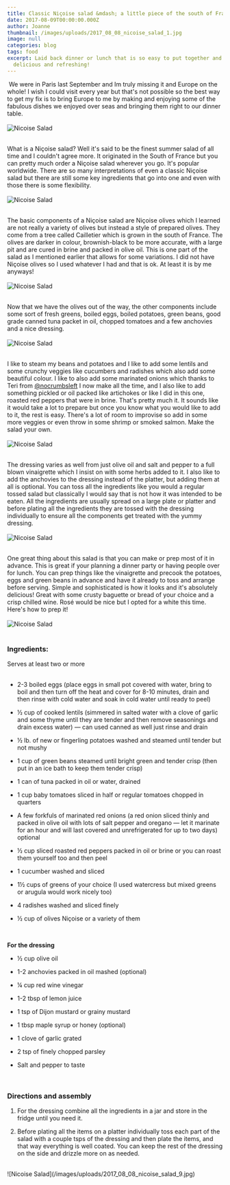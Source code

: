 ```yaml
---
title: Classic Niçoise salad &mdash; a little piece of the south of France on a plate
date: 2017-08-09T00:00:00.000Z
author: Joanne
thumbnail: /images/uploads/2017_08_08_nicoise_salad_1.jpg
image: null
categories: blog
tags: food
excerpt: Laid back dinner or lunch that is so easy to put together and absolutely
  delicious and refreshing!
---
```

​
We were in Paris last September and Im truly missing it and Europe on the whole! I wish I could visit every year but that's not possible so the best way to get my fix is to bring Europe to me by making and enjoying some of the fabulous dishes we enjoyed over seas and bringing them right to our dinner table.
<br>
<br>
![Nicoise Salad](/images/uploads/2017_08_08_nicoise_salad_2.jpg)
<br>
<br>

What is a Niçoise salad? Well it's said to be the finest summer salad of all time and I couldn't agree more. It originated in the South of France but you can pretty much order a Niçoise salad wherever you go.  It's popular worldwide. There are so many interpretations of even a classic Niçoise salad but there are still some key ingredients that go into one and even with those there is some flexibility.
<br>
<br>
![Nicoise Salad](/images/uploads/2017_08_08_nicoise_salad_3.jpg)
<br>
<br>

The basic components of a Niçoise salad are Niçoise olives which I learned are not really a variety of olives but instead a style of prepared olives.  They come from a tree called Cailletier which is grown in the south of France. The olives are darker in colour, brownish-black to be more accurate, with a large pit and are cured in brine and packed in olive oil. This is one part of the salad as I mentioned earlier that allows for some variations. I did not have Niçoise olives so I used whatever I had and that is ok.  At least it is by me anyways!
<br>
<br>
![Nicoise Salad](/images/uploads/2017_08_08_nicoise_salad_4.jpg)
<br>
<br>

Now that we have the olives out of the way, the other components include some sort of fresh greens, boiled eggs, boiled potatoes, green beans, good grade canned tuna packet in oil, chopped tomatoes and a few anchovies and a nice dressing.
<br>
<br>
![Nicoise Salad](/images/uploads/2017_08_08_nicoise_salad_5.jpg)
<br>
<br>

I like to steam my beans and potatoes and I like to add some lentils and some crunchy veggies like cucumbers and radishes which also add some beautiful colour.  I like to also add some marinated onions which thanks to Teri from [@nocrumbsleft](https://www.instagram.com/nocrumbsleft) I now make all the time, and I also like to add something pickled or oil packed like artichokes or like I did in this one, roasted red peppers that were in brine. That's pretty much it.  It sounds like it would take a lot to prepare but once you know what you would like to add to it, the rest is easy.  There's a lot of room to improvise so add in some more veggies or even throw in some shrimp or smoked salmon. Make the salad your own.  
<br>
![Nicoise Salad](/images/uploads/2017_08_08_nicoise_salad_6.jpg)
<br>
<br>

The dressing varies as well from just olive oil and salt and pepper to a full blown vinaigrette which I insist on with some herbs added to it. I also like to add the anchovies to the dressing instead of the platter, but adding them at all is optional.  You can toss all the ingredients like you would a regular tossed salad but classically I would say that is not how it was intended to be eaten. All the ingredients are usually spread on a large plate or platter and before plating all the ingredients they are tossed with the dressing individually to ensure all the components get treated with the yummy dressing.  
<br>
![Nicoise Salad](/images/uploads/2017_08_08_nicoise_salad_7.jpg)
<br>
<br>

One great thing about this salad is that you can make or prep most of it in advance. This is great if your planning a dinner party or having people over for lunch. You can prep things like the vinaigrette and precook the potatoes, eggs and green beans in advance and have it already to toss and arrange before serving.  Simple and sophisticated is how it looks and it's absolutely delicious! Great with some crusty baguette or bread of your choice and a crisp chilled wine. Rosé would be nice but I opted for a white this time.  Here's how to prep it!
<br>
<br>
![Nicoise Salad](/images/uploads/2017_08_08_nicoise_salad_8.jpg)
<br>
<br>

### Ingredients:
Serves at least two or more
<br>
<br>

* 2-3 boiled eggs (place eggs in small pot covered with water, bring to boil and then turn off the heat and cover for 8-10 minutes, drain and then rinse with cold water and soak in cold water until ready to peel)

* &frac12; cup of cooked lentils (simmered  in salted water with a clove of garlic and some thyme until they are tender and then  remove seasonings and drain excess water) &mdash; can used canned as well just rinse and drain

* &frac12; lb. of new or fingerling potatoes washed and steamed until tender but not mushy

* 1 cup of green beans steamed until bright green and tender crisp (then put in an ice bath to keep them tender crisp)

* 1 can of tuna packed in oil or water, drained

* 1 cup baby tomatoes sliced in half or regular tomatoes chopped in quarters

* A few forkfuls of marinated red onions (a red onion sliced thinly and packed in olive oil with lots of salt pepper and oregano &mdash; let it marinate for an hour and will last covered and unrefrigerated for up to two days) optional

* &frac12; cup sliced roasted red peppers packed in oil or brine or you can roast them yourself too and then peel

* 1 cucumber washed and sliced

* 1&frac12; cups of greens of your choice (I used watercress but mixed greens or arugula would work nicely too)

* 4 radishes washed and sliced finely

* &frac12; cup of olives Niçoise or a variety of them  
<br>

**For the dressing**

* &frac12; cup olive oil

* 1-2 anchovies packed in oil mashed (optional)

* &frac14; cup red wine vinegar

* 1-2 tbsp of lemon juice

* 1 tsp of Dijon mustard or grainy mustard

* 1 tbsp maple syrup or honey (optional)

* 1 clove of garlic grated

* 2 tsp of finely chopped parsley

* Salt and pepper to taste  
<br>

### Directions and assembly

1. For the dressing combine all the ingredients in a jar and store in the fridge until you need it.

1. Before plating all the items on a platter individually toss each part of the salad with a couple tsps of the dressing and then plate the items, and that way everything is well coated.  You can keep the rest of the dressing on the side and drizzle more on as needed.


<br>
![Nicoise Salad](/images/uploads/2017_08_08_nicoise_salad_9.jpg)
